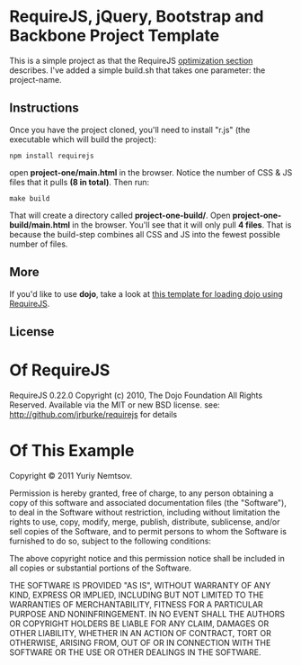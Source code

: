RequireJS, jQuery, Bootstrap and Backbone Project Template
==========================================================

This is a simple project as that the RequireJS [optimization section](http://requirejs.org/docs/optimization.html) describes. I've added a simple build.sh that takes one parameter: the project-name. 


## Instructions

Once you have the project cloned, you'll need to install "r.js" (the
executable which will build the project):

    npm install requirejs
    

open **project-one/main.html** in the browser. Notice the number of 
CSS & JS files that it pulls **(8 in total)**. Then run: 

    make build

That will create a directory called **project-one-build/**. Open **project-one-build/main.html** in the browser. You'll see that it will only pull **4 files**. That is because the build-step combines all CSS and JS into the fewest possible number of files.


## More

If you'd like to use **dojo**, take a look at [this template for loading dojo using RequireJS](https://github.com/neonstalwart/dojo-requirejs-template).


## License

# Of RequireJS 

RequireJS 0.22.0 Copyright (c) 2010, The Dojo Foundation All Rights Reserved.
Available via the MIT or new BSD license.
see: http://github.com/jrburke/requirejs for details


# Of This Example

Copyright &copy; 2011 Yuriy Nemtsov.

Permission is hereby granted, free of charge, to any person obtaining a copy of this software and associated documentation files (the "Software"), to deal in the Software without restriction, including without limitation the rights to use, copy, modify, merge, publish, distribute, sublicense, and/or sell copies of the Software, and to permit persons to whom the Software is furnished to do so, subject to the following conditions:

The above copyright notice and this permission notice shall be included in all copies or substantial portions of the Software.

THE SOFTWARE IS PROVIDED "AS IS", WITHOUT WARRANTY OF ANY KIND, EXPRESS OR IMPLIED, INCLUDING BUT NOT LIMITED TO THE WARRANTIES OF MERCHANTABILITY, FITNESS FOR A PARTICULAR PURPOSE AND NONINFRINGEMENT. IN NO EVENT SHALL THE AUTHORS OR COPYRIGHT HOLDERS BE LIABLE FOR ANY CLAIM, DAMAGES OR OTHER LIABILITY, WHETHER IN AN ACTION OF CONTRACT, TORT OR OTHERWISE, ARISING FROM, OUT OF OR IN CONNECTION WITH THE SOFTWARE OR THE USE OR OTHER DEALINGS IN THE SOFTWARE.

